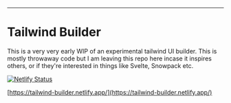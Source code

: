 ---

# Tailwind Builder

This is a very very early WIP of an experimental tailwind UI builder. This is mostly throwaway code but I am leaving this repo here incase it inspires others, or if they're interested in things like Svelte, Snowpack etc.

[![Netlify Status](https://api.netlify.com/api/v1/badges/730b5d3d-bbf0-4b7f-a86a-6ae377275b0b/deploy-status)](https://app.netlify.com/sites/tailwind-builder/deploys)

[https://tailwind-builder.netlify.app/](https://tailwind-builder.netlify.app/)
